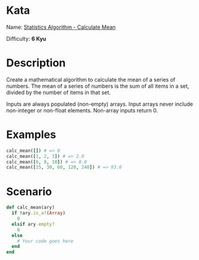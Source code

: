 # Kata
Name: [Statistics Algorithm - Calculate Mean](https://www.codewars.com/kata/statistics-algorithm-calculate-mean)

Difficulty: **6 Kyu**

# Description
Create a mathematical algorithm to calculate the mean of a series of numbers. The mean of a series of numbers is the sum of all items in a set, divided by the number of items in that set.

Inputs are always populated (non-empty) arrays. Input arrays never include non-integer or non-float elements. Non-array inputs return 0.

# Examples
```ruby
calc_mean([]) # => 0
calc_mean([1, 2, 3]) # => 2.0
calc_mean([6, 8, 10]) # => 8.0
calc_mean([15, 30, 60, 120, 240]) # => 93.0
```

# Scenario
```ruby
def calc_mean(ary)
  if !ary.is_a?(Array)
    0
  elsif ary.empty?
    0
  else
    # Your code goes here 
  end
end
```
